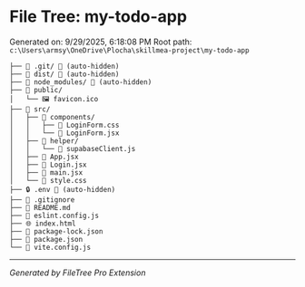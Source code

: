 # File Tree: my-todo-app

Generated on: 9/29/2025, 6:18:08 PM
Root path: `c:\Users\armsy\OneDrive\Plocha\skillmea-project\my-todo-app`

```
├── 📁 .git/ 🚫 (auto-hidden)
├── 📁 dist/ 🚫 (auto-hidden)
├── 📁 node_modules/ 🚫 (auto-hidden)
├── 📁 public/
│   └── 🖼️ favicon.ico
├── 📁 src/
│   ├── 📁 components/
│   │   ├── 🎨 LoginForm.css
│   │   └── 📄 LoginForm.jsx
│   ├── 📁 helper/
│   │   └── 📄 supabaseClient.js
│   ├── 📄 App.jsx
│   ├── 📄 Login.jsx
│   ├── 📄 main.jsx
│   └── 🎨 style.css
├── 🔒 .env 🚫 (auto-hidden)
├── 🚫 .gitignore
├── 📖 README.md
├── 📄 eslint.config.js
├── 🌐 index.html
├── 📄 package-lock.json
├── 📄 package.json
└── 📄 vite.config.js
```

---

_Generated by FileTree Pro Extension_
